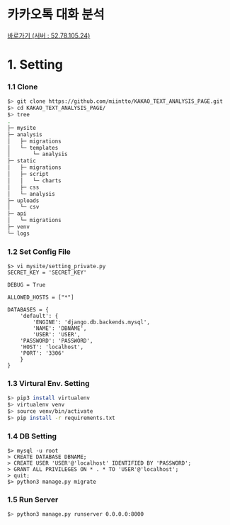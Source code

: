 # 카카오톡 대화 분석

[바로가기  (서버 : 52.78.105.24)](http://52.78.105.24:8000/analysis/main)

# 1. Setting
### 1.1 Clone
~~~bash
$> git clone https://github.com/miintto/KAKAO_TEXT_ANALYSIS_PAGE.git
$> cd KAKAO_TEXT_ANALYSIS_PAGE/
$> tree
.
├─ mysite
├─ analysis
│   ├─ migrations
│   └─ templates
│       └─ analysis
├─ static
│   ├─ migrations
│   ├─ script
│   │   └─ charts
│   ├─ css
│   └─ analysis
├─ uploads
│   └─ csv
├─ api
│   └─ migrations
├─ venv
└─ logs
~~~

### 1.2 Set Config File
~~~
$> vi mysite/setting_private.py
SECRET_KEY = 'SECRET_KEY'

DEBUG = True

ALLOWED_HOSTS = ["*"]

DATABASES = {
    'default': {
        'ENGINE': 'django.db.backends.mysql',
        'NAME': 'DBNAME',
        'USER': 'USER',
	'PASSWORD': 'PASSWORD',
	'HOST': 'localhost',
	'PORT': '3306'
    }
}
~~~

### 1.3 Virtural Env. Setting
~~~bash
$> pip3 install virtualenv
$> virtualenv venv
$> source venv/bin/activate
$> pip install -r requirements.txt
~~~

### 1.4 DB Setting
~~~
$> mysql -u root
> CREATE DATABASE DBNAME;
> CREATE USER 'USER'@'localhost' IDENTIFIED BY 'PASSWORD';
> GRANT ALL PRIVILEGES ON * . * TO 'USER'@'localhost';
> quit;
$> python3 manage.py migrate
~~~

### 1.5 Run Server
~~~bash
$> python3 manage.py runserver 0.0.0.0:8000
~~~
